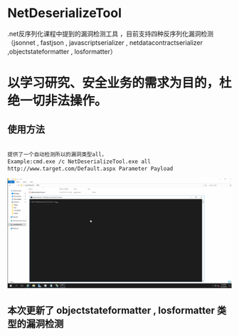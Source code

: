 # NetDeserializeTool
.net反序列化课程中提到的漏洞检测工具 ，目前支持四种反序列化漏洞检测（jsonnet , fastjson , javascriptserializer , netdatacontractserializer ,objectstateformatter , losformatter）


# 以学习研究、安全业务的需求为目的，杜绝一切非法操作。


## 使用方法

```

提供了一个自动检测所以的漏洞类型all，
Example:cmd.exe /c NetDeserializeTool.exe all http://www.target.com/Default.aspx Parameter Payload

```


![](./tool.gif)


## 本次更新了 objectstateformatter , losformatter 类型的漏洞检测

